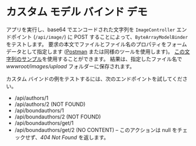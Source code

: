 # <a name="custom-model-binding-demo"></a>カスタム モデル バインド デモ

アプリを実行し、base64 でエンコードされた文字列を `ImageController` エンドポイント (`/api/image/`) に POST することによって、`ByteArrayModelBinder` をテストします。 要求の本文でファイルとファイル名のプロパティをフォーム データとして指定します ([Postman](https://www.getpostman.com/) または同様のツールを使用します)。 [この文字列のサンプル](Base64String.txt)を使用することができます。 結果は、指定したファイル名で *wwwroot/images/upload* フォルダーに保存されます。

カスタム バインドの例をテストするには、次のエンドポイントを試してください。

* /api/authors/1
* /api/authors/2 (NOT FOUND)
* /api/boundauthors/1
* /api/boundauthors/2 (NOT FOUND)
* /api/boundauthors/get/1
* /api/boundauthors/get/2 (NO CONTENT) &ndash; このアクションは null をチェックせず、*404 Not Found* を返します。
